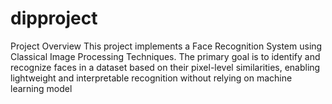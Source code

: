 # dipproject
Project Overview This project implements a Face Recognition System using Classical Image Processing Techniques. The primary goal is to identify and recognize faces in a dataset based on their pixel-level similarities, enabling lightweight and interpretable recognition without relying on machine learning model
